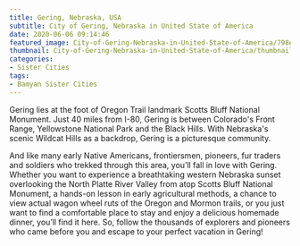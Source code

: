 ```yaml
---
title: Gering, Nebraska, USA
subtitle: City of Gering, Nebraska in United State of America
date: 2020-06-06 09:14:46
featured_image: City-of-Gering-Nebraska-in-United-State-of-America/798eb3a2e4aeb781b2309e1632c66bb8.jpg
thumbnail: City-of-Gering-Nebraska-in-United-State-of-America/thumbnail.jpg
categories:
- Sister Cities
tags:
- Bamyan Sister Cities
---
```

Gering lies at the foot of Oregon Trail landmark Scotts Bluff National Monument. Just 40 miles from I-80, Gering is between Colorado's Front Range, Yellowstone National Park and the Black Hills. With Nebraska's scenic Wildcat Hills as a backdrop, Gering is a picturesque community.
<!-- more -->
And like many early Native Americans, frontiersmen, pioneers, fur traders and soldiers who trekked through this area, you’ll fall in love with Gering. Whether you want to experience a breathtaking western Nebraska sunset overlooking the North Platte River Valley from atop Scotts Bluff National Monument, a hands-on lesson in early agricultural methods, a chance to view actual wagon wheel ruts of the Oregon and Mormon trails, or you just want to find a comfortable place to stay and enjoy a delicious homemade dinner, you’ll find it here. So, follow the thousands of explorers and pioneers who came before you and escape to your perfect vacation in Gering!